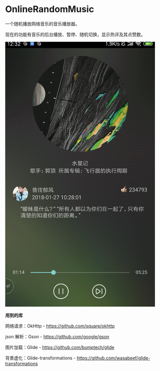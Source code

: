# OnlineRandomMusic
一个随机播放网络音乐的音乐播放器。

现在的功能有音乐的后台播放、暂停、随机切换，显示热评及其点赞数。



![image](https://github.com/MzoneCL/OnlineRandomMusic/blob/master/images/demo.gif)



**用到的库**

网络请求：OkHttp - https://github.com/square/okhttp

json 解析：Gson - https://github.com/google/gson

图片加载：Glide - https://github.com/bumptech/glide

背景虚化：Glide-transformations - https://github.com/wasabeef/glide-transformations